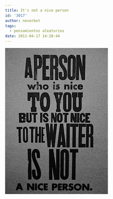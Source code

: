 ```yaml
---
title: It's not a nice person
id: '3017'
author: neverbot
tags:
  - pensamientos aleatorios
date: 2011-04-17 14:28:44
---
```


![201104171428.jpg](./its-not-a-nice-person/201104171428.jpg)
